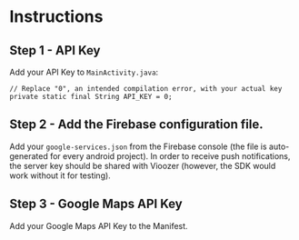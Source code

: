 # Instructions

## Step 1 - API Key

Add your API Key to `MainActivity.java`:

    // Replace "0", an intended compilation error, with your actual key
    private static final String API_KEY = 0;  

## Step 2 - Add the Firebase configuration file.
Add your `google-services.json` from the Firebase console (the file is auto-generated for every android project). In order to receive push notifications, the server key should be shared with Vioozer (however, the SDK would work without it for testing).

## Step 3 - Google Maps API Key
Add your Google Maps API Key to the Manifest.
